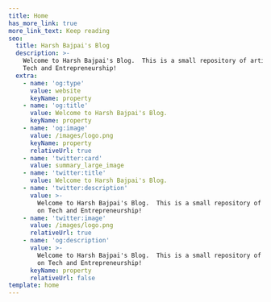 ```yaml
---
title: Home
has_more_link: true
more_link_text: Keep reading
seo:
  title: Harsh Bajpai's Blog
  description: >-
    Welcome to Harsh Bajpai's Blog.  This is a small repository of articles on
    Tech and Entrepreneurship!
  extra:
    - name: 'og:type'
      value: website
      keyName: property
    - name: 'og:title'
      value: Welcome to Harsh Bajpai's Blog.
      keyName: property
    - name: 'og:image'
      value: /images/logo.png
      keyName: property
      relativeUrl: true
    - name: 'twitter:card'
      value: summary_large_image
    - name: 'twitter:title'
      value: Welcome to Harsh Bajpai's Blog.
    - name: 'twitter:description'
      value: >-
        Welcome to Harsh Bajpai's Blog.  This is a small repository of articles
        on Tech and Entrepreneurship!
    - name: 'twitter:image'
      value: /images/logo.png
      relativeUrl: true
    - name: 'og:description'
      value: >-
        Welcome to Harsh Bajpai's Blog.  This is a small repository of articles
        on Tech and Entrepreneurship!
      keyName: property
      relativeUrl: false
template: home
---
```

